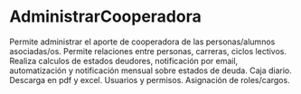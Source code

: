 # AdministrarCooperadora
Permite administrar el aporte de cooperadora de las personas/alumnos asociadas/os. 
Permite relaciones entre personas, carreras, ciclos lectivos.
Realiza calculos de estados deudores, notificación por email, automatización y notificación mensual sobre estados de deuda. 
Caja diario. Descarga en pdf y excel. 
Usuarios y permisos. Asignación de roles/cargos.
